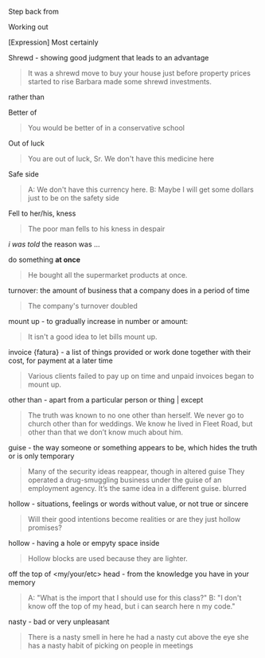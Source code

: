 


Step back from

Working out

[Expression] Most certainly

Shrewd - showing good judgment that leads to an advantage
> It was a shrewd move to buy your house just before property prices started to rise
> Barbara made some shrewd investments.

rather than
>

Better of
> You would be better of in a conservative school

Out of luck
> You are out of luck, Sr. We don't have this medicine here 
>

Safe side
> A: We don't have this currency here. 
> B: Maybe I will get some dollars just to be on the safety side

Fell to her/his, kness
> The poor man fells to his kness in despair

*i was told* the reason was ...

do something **at once**
> He bought all the supermarket products at  once.

turnover: the amount of business that a company does in a period of time
> The company's turnover doubled

mount up - to gradually increase in number or amount:
> It isn't a good idea to let bills mount up.

invoice {fatura} - a list of things provided or work done together with their cost, for payment at a later time
> Various clients failed to pay up on time and unpaid invoices began to mount up.

other than - apart from a particular person or thing | except
> The truth was known to no one other than herself.
>  We never go to church other than for weddings.
>  We know he lived in Fleet Road, but other than that we don’t know much about him.

guise - the way someone or something appears to be, which hides the truth or is only temporary
> Many of the security ideas reappear, though in altered guise
> They operated a drug-smuggling business under the guise of an employment agency.
> It’s the same idea in a different guise.
blurred

hollow - situations, feelings or words without value, or not true or sincere
> Will their good intentions become realities or are they just hollow promises?

hollow - having a hole or empyty space inside
> Hollow blocks are used because they are lighter.

off the top of <my/your/etc> head - from the knowledge you have in your memory
> A: "What is the import that I should use for this class?" 
> B: "I don't know off the top of my head, but i can search here n my code."

nasty - bad or very unpleasant
> There is a nasty smell in here
> he had a nasty cut above the eye
> she has a nasty habit of picking on people in meetings
